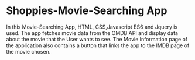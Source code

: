 # Shoppies-Movie-Searching App

In this Movie-Searching App, HTML, CSS,Javascript ES6 and Jquery is used. The app fetches movie data from the OMDB API and display data about the movie that the User wants to see. The Movie Information page of the application also contains a button that links the app to the IMDB page of the movie chosen.

